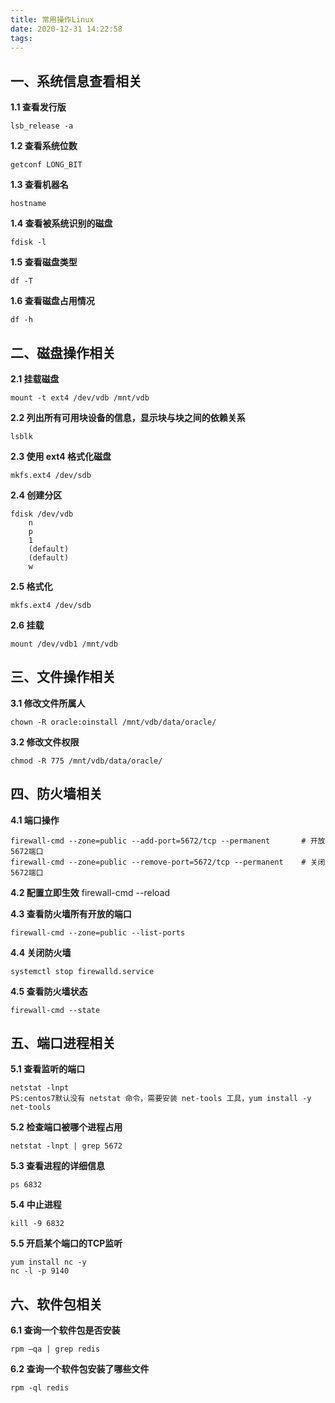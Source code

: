 ```yaml
---
title: 常用操作Linux
date: 2020-12-31 14:22:58
tags:
---
```

## 一、系统信息查看相关
**1.1 查看发行版**
```
lsb_release -a
```

**1.2 查看系统位数**
```
getconf LONG_BIT
```

**1.3 查看机器名**
```
hostname
```

**1.4 查看被系统识别的磁盘**
```
fdisk -l
```

**1.5 查看磁盘类型**
```
df -T
```

**1.6 查看磁盘占用情况**
```
df -h
```

## 二、磁盘操作相关
**2.1 挂载磁盘**
```
mount -t ext4 /dev/vdb /mnt/vdb
```

**2.2 列出所有可用块设备的信息，显示块与块之间的依赖关系**
```
lsblk
```

**2.3 使用 ext4 格式化磁盘**
```
mkfs.ext4 /dev/sdb
```

**2.4 创建分区**
```
fdisk /dev/vdb
	n
	p
	1
	(default)
	(default)
	w
```

**2.5 格式化**
```
mkfs.ext4 /dev/sdb
```

**2.6 挂载**
```
mount /dev/vdb1 /mnt/vdb
```

## 三、文件操作相关
**3.1 修改文件所属人**
```
chown -R oracle:oinstall /mnt/vdb/data/oracle/
```

**3.2 修改文件权限**
```
chmod -R 775 /mnt/vdb/data/oracle/
```

## 四、防火墙相关
**4.1 端口操作**
```
firewall-cmd --zone=public --add-port=5672/tcp --permanent       # 开放5672端口
firewall-cmd --zone=public --remove-port=5672/tcp --permanent    # 关闭5672端口   
```
**4.2 配置立即生效**
firewall-cmd --reload   					                               

**4.3 查看防火墙所有开放的端口**
```
firewall-cmd --zone=public --list-ports
```

**4.4 关闭防火墙**
```
systemctl stop firewalld.service
```

**4.5 查看防火墙状态**
```
firewall-cmd --state
```


## 五、端口进程相关
**5.1 查看监听的端口**
```
netstat -lnpt
PS:centos7默认没有 netstat 命令，需要安装 net-tools 工具，yum install -y net-tools
```

**5.2 检查端口被哪个进程占用**
```
netstat -lnpt | grep 5672
```

**5.3 查看进程的详细信息**
```
ps 6832
```

**5.4 中止进程**
```
kill -9 6832
```

**5.5 开启某个端口的TCP监听**
```
yum install nc -y
nc -l -p 9140
```

## 六、软件包相关
**6.1 查询一个软件包是否安装**
```
rpm –qa | grep redis
```

**6.2 查询一个软件包安装了哪些文件**
```
rpm -ql redis
```

